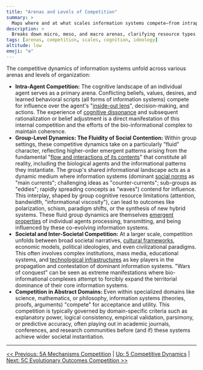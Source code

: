 ```yaml
---
title: "Arenas and Levels of Competition"
summary: >
  Maps where and at what scales information systems compete—from intrapersonal cognition to global ideological clashes.
description: >
  Breaks down micro, meso, and macro arenas, clarifying resource types and feedback loops at each level to show how local victories cascade into broader dominance.
tags: [arenas, competition, scales, cognition, ideology]
altitude: low
emoji: "⚙️"
---
```


<!--

- Massive operationalization gap
- Placeholder terms like viscosity need to be fleshed out
- Flesh out higher order information systems / BICs agency
- Elaborate on antagonism vs synergistic evolution
- Overall flesh out the "how" to the "what" and "where"

-->

The competitive dynamics of information systems unfold across various arenas and levels of organization:

- **Intra-Agent Competition:** The cognitive landscape of an individual agent serves as a primary arena. Conflicting beliefs, values, desires, and learned behavioral scripts (all forms of information systems) compete for influence over the agent's "[inside-out lens](../glossary/I.md#inside-out-lens)", decision-making, and actions. The experience of [cognitive dissonance](../glossary/C.md#cognitive-dissonance) and subsequent rationalization or belief adjustment is a direct manifestation of this internal competition and the efforts of the bio-informational complex to maintain coherence.
- **Group-Level Dynamics: The Fluidity of Social Contention:** Within group settings, these competitive dynamics take on a particularly "fluid" character, reflecting higher-order emergent patterns arising from the fundamental "[flow and interactions of its contents](../glossary/F.md#flow-and-interactions-of-its-contents)" that constitute all reality, including the biological agents and the informational patterns they instantiate. The group's shared informational landscape acts as a dynamic medium where information systems (dominant [social norms](../glossary/S.md#social-norms) as "main currents"; challenging ideas as "counter-currents"; sub-groups as "eddies"; rapidly spreading concepts as "waves") contend for influence. This interplay, shaped by group cognitive resource limitations (attention, bandwidth, "informational viscosity"), can lead to outcomes like polarization, schism, paradigm shifts, or the synthesis of new hybrid systems. These fluid group dynamics are themselves [emergent properties](../glossary/E.md#emergent-property) of individual agents processing, transmitting, and being influenced by these co-evolving information systems.
- **Societal and Inter-Societal Competition:** At a larger scale, competition unfolds between broad societal narratives, [cultural frameworks](../glossary/C.md#cultural-frameworks), economic models, political ideologies, and even civilizational paradigms. This often involves complex institutions, mass media, educational systems, and [technological infrastructures](../glossary/T.md#technological-infrastructure) as key players in the propagation and contestation of dominant information systems. "Wars of conquest" can be seen as extreme manifestations where bio-informational complexes attempt to forcibly expand the territorial dominance of their core information systems.
- **Competition in Abstract Domains:** Even within specialized domains like science, mathematics, or philosophy, information systems (theories, proofs, arguments) "compete" for acceptance and utility. This competition is typically governed by domain-specific criteria such as explanatory power, logical consistency, empirical validation, parsimony, or predictive accuracy, often playing out in academic journals, conferences, and research communities before (and if) these systems achieve wider societal instantiation.

---
[<< Previous: 5A Mechanisms Competition](5a-mechanisms-competition.md) | [Up: 5 Competitive Dynamics](5-competitive-dynamics.md) | [Next: 5C Evolutionary Outcomes Competition >>](5c-evolutionary-outcomes-competition.md)
